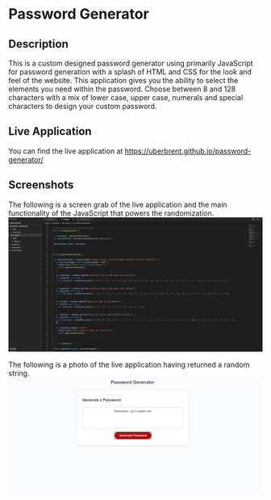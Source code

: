 # Password Generator

## Description
This is a custom designed password generator using primarily JavaScript for password generation with a splash of HTML and CSS for the look and feel of the website. This application gives you the ability to select the elements you need within the password. Choose between 8 and 128 characters with a mix of lower case, upper case, numerals and special characters to design your custom password.


## Live Application

You can find the live application at https://uberbrent.github.io/password-generator/

## Screenshots

The following is a screen grab of the live application and the main functionality of the JavaScript that powers the randomization.
![Javascript Screen](assets/images/javascript-img.png)

The following is a photo of the live application having returned a random string.
![Live Application Screen](assets/images/live-app-img.png)